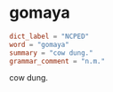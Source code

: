 # gomaya

``` toml
dict_label = "NCPED"
word = "gomaya"
summary = "cow dung."
grammar_comment = "n.m."
```

cow dung.

